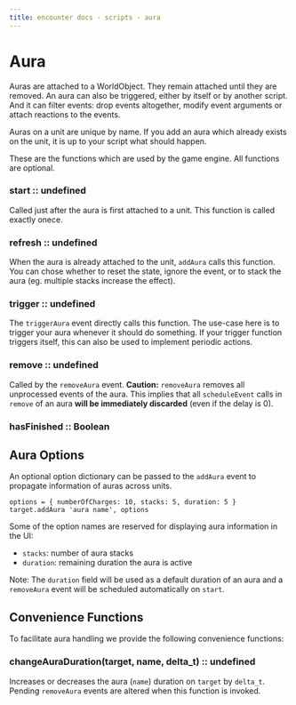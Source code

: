 ```yaml
---
title: encounter docs - scripts - aura
---
```


# Aura

Auras are attached to a WorldObject. They remain attached until they are
removed. An aura can also be triggered, either by itself or by another script.
And it can filter events: drop events altogether, modify event arguments or
attach reactions to the events.

Auras on a unit are unique by name. If you add an aura which already exists
on the unit, it is up to your script what should happen.

These are the functions which are used by the game engine. All functions are
optional.


### start :: undefined

Called just after the aura is first attached to a unit. This function is called
exactly onece.


### refresh :: undefined

When the aura is already attached to the unit, `addAura` calls this function.
You can chose whether to reset the state, ignore the event, or to stack the
aura (eg. multiple stacks increase the effect).


### trigger :: undefined

The `triggerAura` event directly calls this function. The use-case here is to
trigger your aura whenever it should do something. If your trigger function
triggers itself, this can also be used to implement periodic actions.


### remove :: undefined

Called by the `removeAura` event.
**Caution:** `removeAura` removes all unprocessed events of the aura. This
implies that all `scheduleEvent` calls in `remove` of an aura **will be
immediately discarded** (even if the delay is 0).


### hasFinished :: Boolean



## Aura Options

An optional option dictionary can be passed to the `addAura` event to propagate
information of auras across units.

    options = { numberOfCharges: 10, stacks: 5, duration: 5 }
    target.addAura 'aura name', options

Some of the option names are reserved for displaying aura information in the
UI:

* `stacks`: number of aura stacks
* `duration`: remaining duration the aura is active

Note: The `duration` field will be used as a default duration of an aura and a
`removeAura` event will be scheduled automatically on `start`.


## Convenience Functions

To facilitate aura handling we provide the following convenience functions:

### changeAuraDuration(target, name, delta_t) :: undefined

Increases or decreases the aura (`name`) duration on `target` by `delta_t`.
Pending `removeAura` events are altered when this function is invoked.


